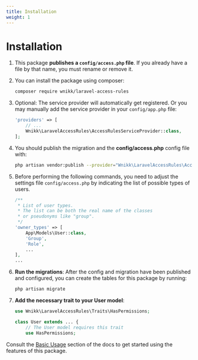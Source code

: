 ```yaml
---
title: Installation
weight: 1
---
```


# Installation

1. This package **publishes a `config/access.php` file**. If you already have a file by that name, you must rename or remove it.

2. You can install the package using composer:
    ```bash
    composer require wnikk/laravel-access-rules
    ```

3. Optional: The service provider will automatically get registered. Or you may manually add the service provider in your `config/app.php` file:

    ```php
    'providers' => [
        // ...
        Wnikk\LaravelAccessRules\AccessRulesServiceProvider::class,
    ];
    ```

4. You should publish the migration and the **config/access.php** config file with:

    ```bash
    php artisan vendor:publish --provider="Wnikk\LaravelAccessRules\AccessRulesServiceProvider"
    ```

5. Before performing the following commands, you need to adjust the settings file `config/access.php`
by indicating the list of possible types of users.

    ```php
    /**
     * List of user types.
     * The list can be both the real name of the classes
     * or pseudonyms like "group".
     */
    'owner_types' => [
        App\Models\User::class,
        'Group',
        'Role',
        ...
    ],
    ...
    ```

6. **Run the migrations**: After the config and migration have been published and configured, you can create the tables for this package by running:

    ```bash
    php artisan migrate
    ```

7. **Add the necessary trait to your User model**:

    ```php
    use Wnikk\LaravelAccessRules\Traits\HasPermissions;
    
    class User extends ... {
        // The User model requires this trait
        use HasPermissions;
    ```

Consult the [Basic Usage](https://github.com/wnikk/laravel-access-rules/blob/main/docs/basic-usage.md) section of the docs to get started using the features of this package.
